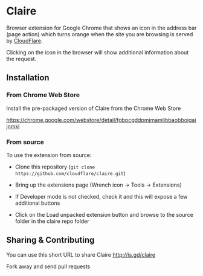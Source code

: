 # Claire

Browser extension for Google Chrome that shows an icon in the address bar (page action) which turns orange when the site you are browsing is served by [CloudFlare](http://www.cloudflare.com).

Clicking on the icon in the browser will show additional information about the request.


## Installation

### From Chrome Web Store

Install the pre-packaged version of Claire from the Chrome Web Store

https://chrome.google.com/webstore/detail/fgbpcgddpmjmamlibbaobboigaijnmkl

### From source

To use the extension from source:

* Clone this repository (`git clone https://github.com/cloudflare/claire.git`)

* Bring up the extensions page (Wrench icon -> Tools -> Extensions)

* If Developer mode is not checked, check it and this will expose a few additional buttons

* Click on the Load unpacked extension button and browse to the source folder in the claire repo folder

## Sharing & Contributing

You can use this short URL to share Claire http://is.gd/claire

Fork away and send pull requests